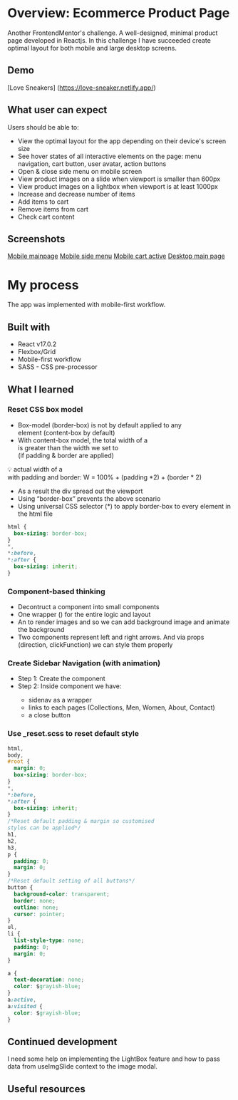 # Overview: Ecommerce Product Page

Another FrontendMentor's challenge. A well-designed, minimal product page developed in Reactjs. In this challenge I have succeeded create optimal layout for both mobile and large desktop screens.

## Demo

[Love Sneakers] (https://love-sneaker.netlify.app/)

## What user can expect

Users should be able to:

- View the optimal layout for the app depending on their device's screen size
- See hover states of all interactive elements on the page: menu navigation, cart button, user avatar, action buttons
- Open & close side menu on mobile screen
- View product images on a slide when viewport is smaller than 600px
- View product images on a lightbox when viewport is at least 1000px
- Increase and decrease number of items
- Add items to cart
- Remove items from cart
- Check cart content

## Screenshots

[Mobile mainpage](./src/screenshots/mobile-mainpage.png)
[Mobile side menu](./src/screenshots/mobile-sidemenu.png)
[Mobile cart active](./src/screenshots/mobile-cart-active.png)
[Desktop main page](./src/screenshots/desktop-mainpage.png)

# My process

The app was implemented with mobile-first workflow.

## Built with

- React v17.0.2
- Flexbox/Grid
- Mobile-first workflow
- SASS - CSS pre-processor

## What I learned

### Reset CSS box model

- Box-model (border-box) is not by default applied to any <div> element (content-box by default)
- With content-box model, the total width of a <div> is greater than the width we set to <div> (if padding & border are applied)

<aside>
💡 actual width of a <div> with padding and border: W = 100% + (padding *2) + (border * 2)

</aside>

- As a result the div spread out the viewport
- Using “border-box” prevents the above scenario
- Using universal CSS selector (\*) to apply border-box to every element in the html file

```css
html {
  box-sizing: border-box;
}
*,
*:before,
*:after {
  box-sizing: inherit;
}
```

### Component-based thinking

- Decontruct a component into small components
- One wrapper (<Carousel/>) for the entire logic and layout
- An <ImageSlider/> to render images and so we can add background image and animate the background
- Two <Arrow/> components represent left and right arrows. And via props (direction, clickFunction) we can style them properly

### Create Sidebar Navigation (with animation)

- Step 1: Create the <SideNav/> component
- Step 2: Inside <SideNav/> component we have:
  - sidenav as a wrapper
  - links <a> to each pages (Collections, Men, Women, About, Contact)
  - a close button

### Use \_reset.scss to reset default style

```css
html,
body,
#root {
  margin: 0;
  box-sizing: border-box;
}
*,
*:before,
*:after {
  box-sizing: inherit;
}
/*Reset default padding & margin so customised
styles can be applied*/
h1,
h2,
h3,
p {
  padding: 0;
  margin: 0;
}
/*Reset default setting of all buttons*/
button {
  background-color: transparent;
  border: none;
  outline: none;
  cursor: pointer;
}
ul,
li {
  list-style-type: none;
  padding: 0;
  margin: 0;
}

a {
  text-decoration: none;
  color: $grayish-blue;
}
a:active,
a:visited {
  color: $grayish-blue;
}
```

## Continued development

I need some help on implementing the LightBox feature and how to pass data from useImgSlide context to the image modal.

## Useful resources
